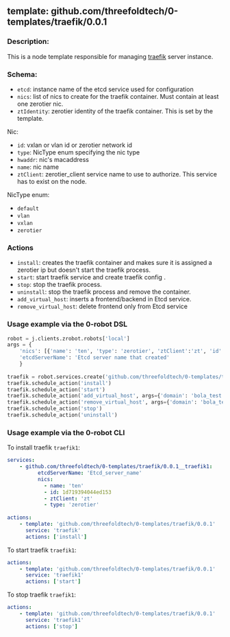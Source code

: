 ## template: github.com/threefoldtech/0-templates/traefik/0.0.1

### Description:
This is a node template responsible for managing [traefik](https://docs.traefik.io/) server instance.

### Schema:
- `etcd`: instance name of the etcd service used for configuration
- `nics`: list of nics to create for the traefik container. Must contain at least one zerotier nic.
- `ztIdentity`: zerotier identity of the traefik container. This is set by the template.

Nic:
- `id`: vxlan or vlan id or zerotier network id
- `type`: NicType enum specifying the nic type
- `hwaddr`: nic's macaddress
- `name`: nic name
- `ztClient`: zerotier_client service name to use to authorize. This service has to exist on the node.

NicType enum: 
- `default` 
- `vlan`
- `vxlan`
- `zerotier`

### Actions

- `install`: creates the traefik container and makes sure it is assigned a zerotier ip but doesn't start the traefik process.
- `start`: start traefik service and create traefik config .
- `stop`: stop the traefik process.
- `uninstall`: stop the traefik process and remove the container.
- `add_virtual_host`: inserts a frontend/backend in Etcd service.
- `remove_virtual_host`: delete frontend only from Etcd service


### Usage example via the 0-robot DSL

```python
robot = j.clients.zrobot.robots['local']
args = {
    'nics': [{'name': 'ten', 'type': 'zerotier', 'ztClient':'zt', 'id': '1d719394044ed153'}],
    'etcdServerName': 'Etcd server name that created'
    }  
    
traefik = robot.services.create('github.com/threefoldtech/0-templates/traefik/0.0.1', 'traefik1', data=args)
traefik.schedule_action('install')
traefik.schedule_action('start')
traefik.schedule_action('add_virtual_host', args={'domain': 'bola_test.com', 'ip':'10.147.17.198'})
traefik.schedule_action('remove_virtual_host', args={'domain': 'bola_test.com'})
traefik.schedule_action('stop')
traefik.schedule_action('uninstall')
```


### Usage example via the 0-robot CLI

To install traefik `traefik1`:

```yaml
services:
    - github.com/threefoldtech/0-templates/traefik/0.0.1__traefik1:
          etcdServerName: 'Etcd_server_name'
          nics:
            - name: 'ten'
            - id: 1d719394044ed153
            - ztClient: 'zt'
            - type: 'zerotier'
          
actions:
    - template: 'github.com/threefoldtech/0-templates/traefik/0.0.1'
      service: 'traefik'
      actions: ['install']

```


To start  traefik `traefik1`:

```yaml
actions:
    - template: 'github.com/threefoldtech/0-templates/traefik/0.0.1'
      service: 'traefik1'
      actions: ['start']

```


To stop  traefik `traefik1`:

```yaml
actions:
    - template: 'github.com/threefoldtech/0-templates/traefik/0.0.1'
      service: 'traefik1'
      actions: ['stop']

```